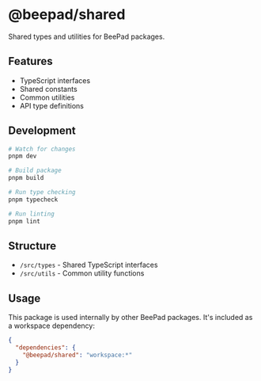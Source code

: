 # @beepad/shared

Shared types and utilities for BeePad packages.

## Features

- TypeScript interfaces
- Shared constants
- Common utilities
- API type definitions

## Development

```bash
# Watch for changes
pnpm dev

# Build package
pnpm build

# Run type checking
pnpm typecheck

# Run linting
pnpm lint
```

## Structure

- `/src/types` - Shared TypeScript interfaces
- `/src/utils` - Common utility functions

## Usage

This package is used internally by other BeePad packages. It's included as a workspace dependency:

```json
{
  "dependencies": {
    "@beepad/shared": "workspace:*"
  }
}
```
